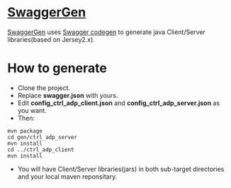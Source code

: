 # [SwaggerGen](https://github.com/minichen2000/SwaggerGen)
[SwaggerGen](https://github.com/minichen2000/SwaggerGen) uses [Swagger codegen](https://github.com/swagger-api/swagger-codegen) to generate java Client/Server libraries(based on Jersey2.x).

# How to generate
- Clone the project.
- Replace **swagger.json** with yours.
- Edit **config_ctrl_adp_client.json** and **config_ctrl_adp_server.json** as you want.
- Then:
````
mvn package
cd gen/ctrl_adp_server
mvn install
cd ../ctrl_adp_client
mvn install
````
- You will have Client/Server libraries(jars) in both sub-target directories and your local maven reponsitary.
